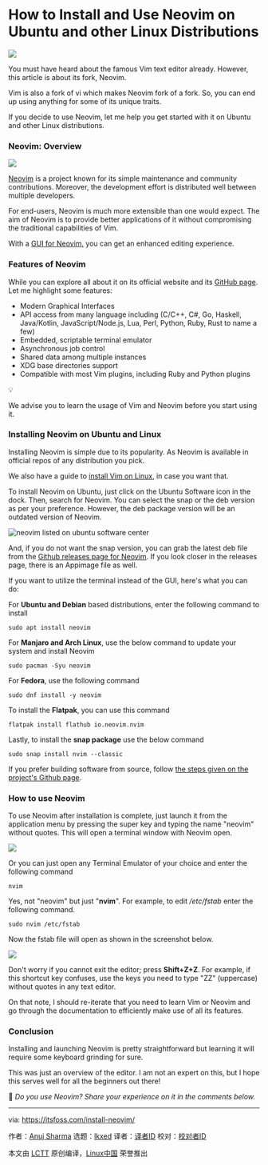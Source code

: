[#]: subject: "How to Install and Use Neovim on Ubuntu and other Linux Distributions"
[#]: via: "https://itsfoss.com/install-neovim/"
[#]: author: "Anuj Sharma https://itsfoss.com/author/anuj/"
[#]: collector: "lkxed"
[#]: translator: "geekpi"
[#]: reviewer: " "
[#]: publisher: " "
[#]: url: " "

How to Install and Use Neovim on Ubuntu and other Linux Distributions
======

![][1]

You must have heard about the famous Vim text editor already. However, this article is about its fork, Neovim.

Vim is also a fork of vi which makes Neovim fork of a fork. So, you can end up using anything for some of its unique traits.

If you decide to use Neovim, let me help you get started with it on Ubuntu and other Linux distributions.

### Neovim: Overview

![][2]

[Neovim][3] is a project known for its simple maintenance and community contributions. Moreover, the development effort is distributed well between multiple developers.

For end-users, Neovim is much more extensible than one would expect. The aim of Neovim is to provide better applications of it without compromising the traditional capabilities of Vim.

With a [GUI for Neovim,][4] you can get an enhanced editing experience.

### Features of Neovim

While you can explore all about it on its official website and its [GitHub page][5]. Let me highlight some features:

- Modern Graphical Interfaces
- API access from many language including (C/C++, C#, Go, Haskell, Java/Kotlin, JavaScript/Node.js, Lua, Perl, Python, Ruby, Rust to name a few)
- Embedded, scriptable terminal emulator
- Asynchronous job control
- Shared data among multiple instances
- XDG base directories support
- Compatible with most Vim plugins, including Ruby and Python plugins

💡

We advise you to learn the usage of Vim and Neovim before you start using it.

### Installing Neovim on Ubuntu and Linux

Installing Neovim is simple due to its popularity. As Neovim is available in official repos of any distribution you pick.

We also have a guide to [install Vim on Linux][6], in case you want that.

To install Neovim on Ubuntu, just click on the Ubuntu Software icon in the dock. Then, search for Neovim. You can select the snap or the deb version as per your preference. However, the deb package version will be an outdated version of Neovim.

![neovim listed on ubuntu software center][7]

And, if you do not want the snap version, you can grab the latest deb file from the [Github releases page for Neovim][8]. If you look closer in the releases page, there is an Appimage file as well.

If you want to utilize the terminal instead of the GUI, here's what you can do:

For **Ubuntu and Debian** based distributions, enter the following command to install

```
sudo apt install neovim
```

For **Manjaro and Arch Linux**, use the below command to update your system and install Neovim

```
sudo pacman -Syu neovim
```

For **Fedora**, use the following command

```
sudo dnf install -y neovim
```

To install the **Flatpak**, you can use this command

```
flatpak install flathub io.neovim.nvim
```

Lastly, to install the **snap package** use the below command

```
sudo snap install nvim --classic
```

If you prefer building software from source, follow [the steps given on the project's Github page][9].

### How to use Neovim

To use Neovim after installation is complete, just launch it from the application menu by pressing the super key and typing the name "neovim" without quotes. This will open a terminal window with Neovim open.

![][10]

Or you can just open any Terminal Emulator of your choice and enter the following command

```
nvim
```

Yes, not "neovim" but just "**nvim**". For example, to edit _/etc/fstab_ enter the following command.

```
sudo nvim /etc/fstab
```

Now the fstab file will open as shown in the screenshot below.

![][11]

Don't worry if you cannot exit the editor; press **Shift+Z+Z**. For example, if this shortcut key confuses, use the keys you need to type "ZZ" (uppercase) without quotes in any text editor.

On that note, I should re-iterate that you need to learn Vim or Neovim and go through the documentation to efficiently make use of all its features.

### Conclusion

Installing and launching Neovim is pretty straightforward but learning it will require some keyboard grinding for sure.

This was just an overview of the editor. I am not an expert on this, but I hope this serves well for all the beginners out there!

💬 _Do you use Neovim? Share your experience on it in the comments below._

--------------------------------------------------------------------------------

via: https://itsfoss.com/install-neovim/

作者：[Anuj Sharma][a]
选题：[lkxed][b]
译者：[译者ID](https://github.com/译者ID)
校对：[校对者ID](https://github.com/校对者ID)

本文由 [LCTT](https://github.com/LCTT/TranslateProject) 原创编译，[Linux中国](https://linux.cn/) 荣誉推出

[a]: https://itsfoss.com/author/anuj/
[b]: https://github.com/lkxed/
[1]: https://itsfoss.com/content/images/2023/03/linux-mega-packt.webp
[2]: https://itsfoss.com/content/images/2023/03/goneovim.png
[3]: https://neovim.io/?ref=itsfoss.com
[4]: https://itsfoss.com/neovim-gui-editors/
[5]: https://github.com/neovim/neovim?ref=itsfoss.com
[6]: https://itsfoss.com/install-latest-vim-ubuntu/
[7]: https://itsfoss.com/content/images/2023/01/software-center-neovim-snap.png
[8]: https://github.com/neovim/neovim/releases/tag/stable?ref=itsfoss.com
[9]: https://github.com/neovim/neovim/wiki/Installing-Neovim?ref=itsfoss.com#install-from-source
[10]: https://itsfoss.com/content/images/2023/01/neovim-default-screen.png
[11]: https://itsfoss.com/content/images/2023/01/neovim-fstab.png